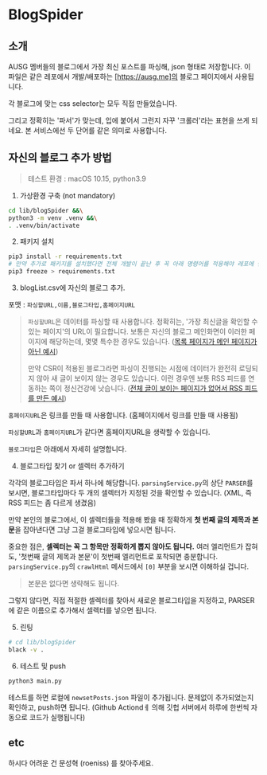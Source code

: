 # BlogSpider

## 소개

AUSG 멤버들의 블로그에서 가장 최신 포스트를 파싱해, json 형태로 저장합니다. 이 파일은 같은 레포에서 개발/배포하는 [https://ausg.me]의 블로그 페이지에서 사용됩니다.

각 블로그에 맞는 css selector는 모두 직접 만들었습니다.

그리고 정확히는 '파서'가 맞는데, 입에 붙어서 그런지 자꾸 '크롤러'라는 표현을 쓰게 되네요. 본 서비스에선 두 단어를 같은 의미로 사용합니다.

## 자신의 블로그 추가 방법

> 테스트 환경 : macOS 10.15, python3.9

1. 가상환경 구축 (not mandatory)

```sh
cd lib/blogSpider &&\
python3 -m venv .venv &&\
. .venv/bin/activate
```

2. 패키지 설치

```sh
pip3 install -r requirements.txt
# 만약 추가로 패키지를 설치했다면 전체 개발이 끝난 후 꼭 아래 명령어를 적용해야 레포에 반영됨
pip3 freeze > requirements.txt
```

3. blogList.csv에 자신의 블로그 추가.

포맷 : `파싱할URL,이름,블로그타입,홈페이지URL`

> `파싱할URL`은 데이터를 파싱할 때 사용합니다. 정확히는, '가장 최신글을 확인할 수 있는 페이지'의 URL이 필요합니다. 보통은 자신의 블로그 메인화면이 이러한 페이지에 해당하는데, 몇몇 특수한 경우도 있습니다. ([목록 페이지가 메인 페이지가 아닌 예시](https://choheeis.github.io/newblog/archive/))
>
> 만약 CSR이 적용된 블로그라면 파싱이 진행되는 시점에 데이터가 완전히 로딩되지 않아 새 글이 보이지 않는 경우도 있습니다. 이런 경우엔 보통 RSS 피드를 연동하는 쪽이 정신건강에 낫습니다. ([전체 글이 보이는 페이지가 없어서 RSS 피드를 만든 예시](https://umi0410.github.io/index.xml))

`홈페이지URL`은 링크를 만들 때 사용합니다. (홈페이지에서 링크를 만들 때 사용됨)

`파싱할URL`과 `홈페이지URL`가 같다면 홈페이지URL을 생략할 수 있습니다.

`블로그타입`은 아래에서 자세히 설명합니다.

4. 블로그타입 찾기 or 셀렉터 추가하기

각각의 블로그타입은 파서 하나에 해당합니다. `parsingService.py`의 상단 `PARSER`를 보시면, 블로그타입마다 두 개의 셀렉터가 지정된 것을 확인할 수 있습니다. (XML, 즉 RSS 피드는 좀 다르게 생겼음)

만약 본인의 블로그에서, 이 셀렉터들을 적용해 봤을 때 정확하게 **첫 번째 글의 제목과 본문**을 잡아낸다면 그냥 그걸 블로그타입에 넣으시면 됩니다.

중요한 점은, **셀렉터는 꼭 그 항목만 정확하게 뽑지 않아도 됩니다.** 여러 엘리먼트가 잡혀도, '첫번째 글의 제목과 본문'이 첫번째 엘리먼트로 포착되면 충분합니다. `parsingService.py`의 `crawlHtml` 메서드에서 `[0]` 부분을 보시면 이해하실 겁니다.

> 본문은 없다면 생략해도 됩니다.

그렇지 않다면, 직접 적절한 셀렉터를 찾아서 새로운 블로그타입을 지정하고, PARSER에 같은 이름으로 추가해서 셀렉터를 넣으면 됩니다.

5. 린팅

```sh
# cd lib/blogSpider
black -v .
```

6. 테스트 및 push

```sh
python3 main.py
```

테스트를 하면 로컬에 `newsetPosts.json` 파일이 추가됩니다. 문제없이 추가되었는지 확인하고, push하면 됩니다. (Github Actiondㅔ 의해 깃헙 서버에서 하루에 한번씩 자동으로 코드가 실행됩니다)

## etc

하시다 어려운 건 문성혁 (roeniss) 를 찾아주세요.
